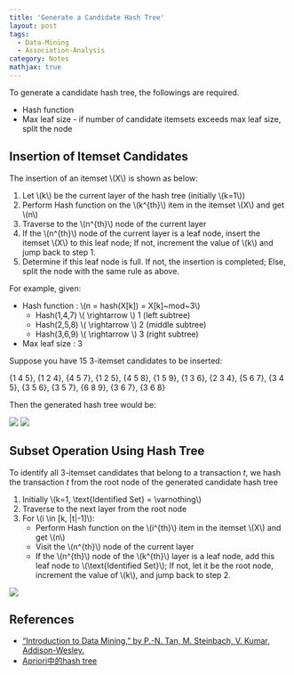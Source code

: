 ```yaml
---
title: 'Generate a Candidate Hash Tree'
layout: post
tags:
  - Data-Mining
  - Association-Analysis
category: Notes
mathjax: true
---
```


To generate a candidate hash tree, the followings are required.

- Hash function
- Max leaf size - if number of candidate itemsets exceeds max leaf size, split the node

<!--more-->

## Insertion of Itemset Candidates
The insertion of an itemset \\(X\\) is shown as below:

1. Let \\(k\\) be the current layer of the hash tree (initially \\(k=1\\))
2. Perform Hash function on the \\(k^{th}\\) item in the itemset \\(X\\) and get \\(n\\)
3. Traverse to the \\(n^{th}\\) node of the current layer
4. If the \\(n^{th}\\) node of the current layer is a leaf node, insert the itemset \\(X\\) to this leaf node; If not, increment the value of \\(k\\) and jump back to step 1.
5. Determine if this leaf node is full. If not, the insertion is completed; Else, split the node with the same rule as above.

For example, given:

- Hash function : \\(n = hash(X[k]) = X[k]~mod~3\\)
	- Hash(1,4,7) \\( \rightarrow \\) 1 (left subtree)
	- Hash(2,5,8) \\( \rightarrow \\) 2 (middle subtree)
	- Hash(3,6,9) \\( \rightarrow \\) 3 (right subtree)
- Max leaf size : 3

Suppose you have 15 $3$-itemset candidates to be inserted:

{1 4 5}, {1 2 4}, {4 5 7}, {1 2 5}, {4 5 8}, {1 5 9}, {1 3 6}, {2 3 4}, {5 6 7}, {3 4 5}, {3 5 6}, {3 5 7}, {6 8 9}, {3 6 7}, {3 6 8}


Then the generated hash tree would be:

![](https://i.imgur.com/mzebkKn.png)
![](https://i.imgur.com/jH1F9mg.png)


## Subset Operation Using Hash Tree

To identify all $3$-itemset candidates that belong to a transaction $t$, we hash the transaction $t$ from the root node of the generated candidate hash tree

1. Initially \\(k=1, \text{Identified Set} = \varnothing\\)
2. Traverse to the next layer from the root node
3. For \\(i \in [k, \|t\|-1]\\):
   -  Perform Hash function on the \\(i^{th}\\) item in the itemset \\(X\\) and get \\(n\\)
   - Visit the \\(n^{th}\\) node of the current layer
   - If the \\(n^{th}\\) node of the \\(k^{th}\\) layer is a leaf node, add this leaf node to \\(\text{Identified Set}\\); If not, let it be the root node, increment the value of \\(k\\), and jump back to step 2.

![](https://imgur.com/NFHcHA9.png)



## References
- [“Introduction to Data Mining,” by P.-N. Tan, M. Steinbach, V. Kumar, Addison-Wesley.](http://www-users.cs.umn.edu/~kumar/dmbook/index.php)
- [Apriori中的hash tree](http://www.voidcn.com/article/p-eyracbnr-zn.html)
